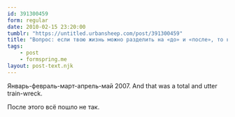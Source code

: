 ```yaml
---
id: 391300459
form: regular
date: 2010-02-15 23:20:00
tumblr: "https://untitled.urbansheep.com/post/391300459"
title: "Вопрос: если твою жизнь можно разделить на «до» и «после», то каким моментом? "
tags:
    - post
    - formspring.me
layout: post-text.njk
---
```


<p>Январь-февраль-март-апрель-май 2007. And that was a total and utter train-wreck.</p>

<p>После этого всё пошло не так.</p>

